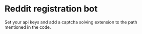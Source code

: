 # Reddit registration bot
Set your api keys and add a captcha solving extension to the path mentioned in the code.
